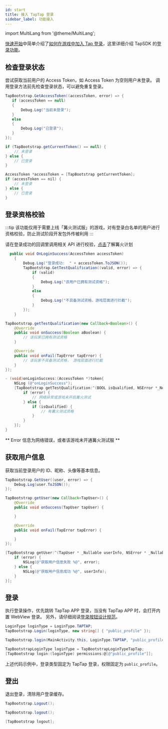 ```yaml
---
id: start
title: 接入 TapTap 登录
sidebar_label: 功能接入
---
```


import MultiLang from '@theme/MultiLang';

[快速开始](/sdk)中简单介绍了[如何在游戏中加入 Tap 登录](/sdk#TapTap-登录)，这里详细介绍 TapSDK 的[登录功能](/sdk/taptap-login/features)。

## 检查登录状态

尝试获取当前用户的 Access Token，如 Access Token 为空则用户未登录。
调用登录方法前先检查登录状态，可以避免重复登录。

<MultiLang>

```cs
TapBootstrap.GetAccessToken((accessToken, error) => {
   if (accessToken == null)
   {
       Debug.Log("当前未登录");
   }
   else
   {
       Debug.Log("已登录");
   }
});
```

```java
if (TapBootstrap.getCurrentToken() == null) {
    // 未登录
} else {
    // 已登录
}
```

```objectivec
AccessToken *accessToken = [TapBootstrap getCurrentToken];
if (accessToken == nil) {
    // 未登录
} else {
    // 已登录
}
```

</MultiLang>

## 登录资格校验

:::tip
该功能仅用于需要上线「篝火测试服」的游戏，对有登录白名单的用户进行资格校验，防止测试阶段开发包外传被利用
:::

请在登录成功的回调里调用相关 API 进行校验，[点击](https://www.taptap.com/campfire)了解篝火计划

<MultiLang>

```cs
  public void OnLoginSuccess(AccessToken accessToken)
    {
        Debug.Log("登录成功:  " + accessToken.ToJSON());
        TapBootstrap.GetTestQualification((valid, error) => {
            if (valid)
            {
                Debug.Log("该用户已拥有测试资格");
            }
            else
            {
                Debug.Log("不具备测试资格，游戏层面进行拦截");
            }
        });
    }
```

```java
TapBootstrap.getTestQualification(new Callback<Boolean>() {
    @Override
    public void onSuccess(Boolean aBoolean) {
        // 该玩家已拥有测试资格
    }

    @Override
    public void onFail(TapError tapError) {
        // 该玩家不具备测试资格， 游戏层面进行拦截
    }
});
```

```objectivec
- (void)onLoginSuccess:(AccessToken *)token{
    NSLog (@"onLoginSuccess");
    [TapBootstrap getTestQualification:^(BOOL isQualified, NSError *_Nullable error) {
        if (error) {
            // 网络异常或游戏未开启篝火测试
        } else {
            if (isQualified) {
                // 有篝火测试资格
            }
        }
    }];
}
```

</MultiLang>

** Error 信息为网络错误，或者该游戏未开通篝火测试服 **

## 获取用户信息

获取当前登录用户的 ID、昵称、头像等基本信息。

<MultiLang>

```cs
TapBootstrap.GetUser((user, error) => {
    Debug.Log(user.ToJSON());
});
```

```java
TapBootstrap.getUser(new Callback<TapUser>() {
    @Override
    public void onSuccess(TapUser tapUser) {

    }

    @Override
    public void onFail(TapError tapError) {

    }
});
```

```objectivec
[TapBootstrap getUser:^(TapUser * _Nullable userInfo, NSError * _Nullable error) {
    if (error) {
        NSLog(@"获取用户信息失败 %@", error);
    } else {
        NSLog(@"获取用户信息成功 %@", userInfo);
    }
}];
```

</MultiLang>


## 登录

执行登录操作，优先跳转 TapTap APP 登录，当没有 TapTap APP 时，会打开内置 WebView 登录。
另外，请仔细阅读[登录按钮设计规范](/design)。  


<MultiLang>

```cs
LoginType loginType = LoginType.TAPTAP;
TapBootstrap.Login(loginType, new string[] { "public_profile" });
```

```java
TapBootstrap.login(MainActivity.this, LoginType.TAPTAP, "public_profile");
```

```objectivec  
TapBootstrapLoginType loginType = TapBootstrapLoginTypeTapTap;
[TapBootstrap login:(loginType) permissions:@[@"public_profile"]];
```

</MultiLang>

上述代码示例中，登录类型固定为 TapTap 登录，权限固定为 `public_profile`。

## 登出

退出登录，清除用户登录缓存。

<MultiLang>

```cs
TapBootstrap.Logout();
```

```java
TapBootstrap.logout();
```

```objectivec
[TapBootstrap logout];
```

</MultiLang>
